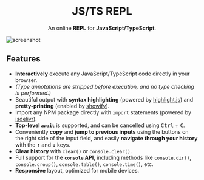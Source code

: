 <h1 align="center">JS/TS REPL</h1>

<p align="center">
  An online <strong>REPL</strong> for <strong>JavaScript/TypeScript</strong>.
</p>

![screenshot](./screenshots/screenshot.png)

## Features

- **Interactively** execute any JavaScript/TypeScript code directly in your browser.
- _(Type annotations are stripped before execution, and no type checking is performed.)_
- Beautiful output with **syntax highlighting** (powered by [highlight.js](https://github.com/highlightjs/highlight.js)) and **pretty-printing** (enabled by [showify](https://github.com/Snowflyt/showify)).
- Import any NPM package directly with `import` statements (powered by [jsdelivr](https://www.jsdelivr.com/)).
- **Top-level `await`** is supported, and can be cancelled using <kbd>Ctrl</kbd> + <kbd>C</kbd>.
- Conveniently **copy** and **jump to previous inputs** using the buttons on the right side of the input field, and easily **navigate through your history** with the <kbd>↑</kbd> and <kbd>↓</kbd> keys.
- **Clear history** with `clear()` or `console.clear()`.
- Full support for the **`console` API**, including methods like `console.dir()`, `console.group()`, `console.table()`, `console.time()`, etc.
- **Responsive** layout, optimized for mobile devices.
